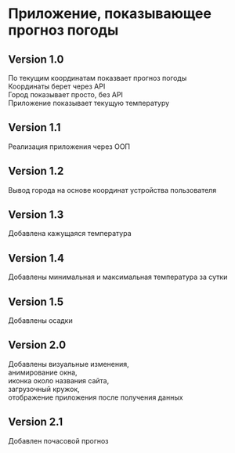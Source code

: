 # Приложение, показывающее прогноз погоды

## Version 1.0

По текущим координатам показвает прогноз погоды  
Координаты берет через API  
Город показывает просто, без API  
Приложение показывает текущую температуру

## Version 1.1

Реализация приложения через ООП

## Version 1.2

Вывод города на основе координат устройства пользователя

## Version 1.3

Добавлена кажущаяся температура

## Version 1.4

Добавлены минимальная и максимальная температура за сутки

## Version 1.5

Добавлены осадки

## Version 2.0

Добавлены визуальные изменения,  
анимирование окна,  
иконка около названия сайта,  
загрузочный кружок,  
отображение приложения после получения данных

## Version 2.1

Добавлен почасовой прогноз
